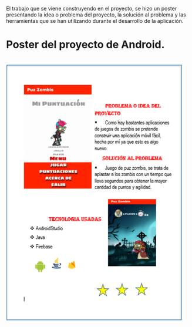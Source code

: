 El trabajo que se viene construyendo  en el proyecto, se hizo un 
poster presentando la idea o problema del proyecto, la solución al problema y las herramientas que se han utilizando durante el desarrollo de la aplicación.

# Poster del proyecto de Android.

<br> 
<img height="700" src="https://github.com/lorelia1818/Proyecto-Android-electiva-/blob/main/documentos/Poster/poster.png"> 

<br>